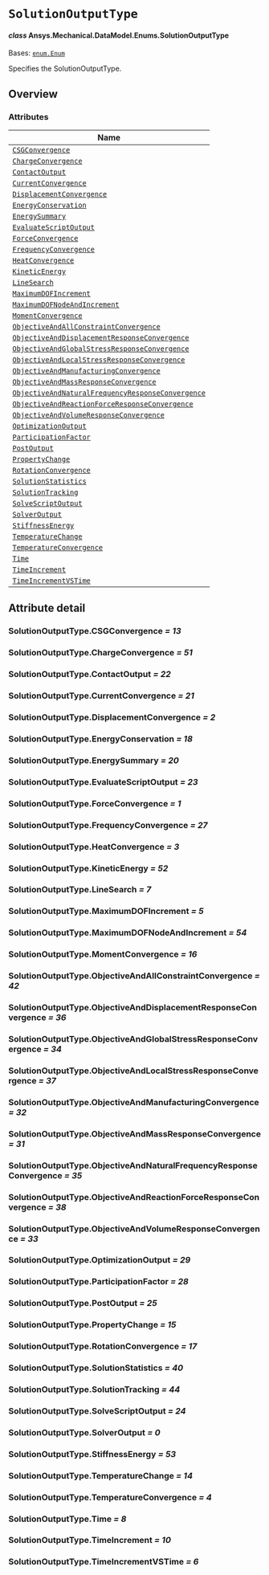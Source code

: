 # `SolutionOutputType`

<a id="ansys.mechanical.stubs.v242.Ansys.Mechanical.DataModel.Enums.SolutionOutputType"></a>

#### *class* Ansys.Mechanical.DataModel.Enums.SolutionOutputType

Bases: [`enum.Enum`](https://docs.python.org/3/library/enum.html#enum.Enum)

Specifies the SolutionOutputType.

<!-- !! processed by numpydoc !! -->

<a id="overview"></a>

## Overview

### Attributes

| Name |
| -------------------------------------------------------------------------------------------------------------------------- |
| [`CSGConvergence`](#SolutionOutputType.CSGConvergence) |
| [`ChargeConvergence`](#SolutionOutputType.ChargeConvergence) |
| [`ContactOutput`](#SolutionOutputType.ContactOutput) |
| [`CurrentConvergence`](#SolutionOutputType.CurrentConvergence) |
| [`DisplacementConvergence`](#SolutionOutputType.DisplacementConvergence) |
| [`EnergyConservation`](#SolutionOutputType.EnergyConservation) |
| [`EnergySummary`](#SolutionOutputType.EnergySummary) |
| [`EvaluateScriptOutput`](#SolutionOutputType.EvaluateScriptOutput) |
| [`ForceConvergence`](#SolutionOutputType.ForceConvergence) |
| [`FrequencyConvergence`](#SolutionOutputType.FrequencyConvergence) |
| [`HeatConvergence`](#SolutionOutputType.HeatConvergence) |
| [`KineticEnergy`](#SolutionOutputType.KineticEnergy) |
| [`LineSearch`](#SolutionOutputType.LineSearch) |
| [`MaximumDOFIncrement`](#SolutionOutputType.MaximumDOFIncrement) |
| [`MaximumDOFNodeAndIncrement`](#SolutionOutputType.MaximumDOFNodeAndIncrement) |
| [`MomentConvergence`](#SolutionOutputType.MomentConvergence) |
| [`ObjectiveAndAllConstraintConvergence`](#SolutionOutputType.ObjectiveAndAllConstraintConvergence) |
| [`ObjectiveAndDisplacementResponseConvergence`](#SolutionOutputType.ObjectiveAndDisplacementResponseConvergence) |
| [`ObjectiveAndGlobalStressResponseConvergence`](#SolutionOutputType.ObjectiveAndGlobalStressResponseConvergence) |
| [`ObjectiveAndLocalStressResponseConvergence`](#SolutionOutputType.ObjectiveAndLocalStressResponseConvergence) |
| [`ObjectiveAndManufacturingConvergence`](#SolutionOutputType.ObjectiveAndManufacturingConvergence) |
| [`ObjectiveAndMassResponseConvergence`](#SolutionOutputType.ObjectiveAndMassResponseConvergence) |
| [`ObjectiveAndNaturalFrequencyResponseConvergence`](#SolutionOutputType.ObjectiveAndNaturalFrequencyResponseConvergence) |
| [`ObjectiveAndReactionForceResponseConvergence`](#SolutionOutputType.ObjectiveAndReactionForceResponseConvergence) |
| [`ObjectiveAndVolumeResponseConvergence`](#SolutionOutputType.ObjectiveAndVolumeResponseConvergence) |
| [`OptimizationOutput`](#SolutionOutputType.OptimizationOutput) |
| [`ParticipationFactor`](#SolutionOutputType.ParticipationFactor) |
| [`PostOutput`](#SolutionOutputType.PostOutput) |
| [`PropertyChange`](#SolutionOutputType.PropertyChange) |
| [`RotationConvergence`](#SolutionOutputType.RotationConvergence) |
| [`SolutionStatistics`](#SolutionOutputType.SolutionStatistics) |
| [`SolutionTracking`](#SolutionOutputType.SolutionTracking) |
| [`SolveScriptOutput`](#SolutionOutputType.SolveScriptOutput) |
| [`SolverOutput`](#SolutionOutputType.SolverOutput) |
| [`StiffnessEnergy`](#SolutionOutputType.StiffnessEnergy) |
| [`TemperatureChange`](#SolutionOutputType.TemperatureChange) |
| [`TemperatureConvergence`](#SolutionOutputType.TemperatureConvergence) |
| [`Time`](#SolutionOutputType.Time) |
| [`TimeIncrement`](#SolutionOutputType.TimeIncrement) |
| [`TimeIncrementVSTime`](#SolutionOutputType.TimeIncrementVSTime) |

<a id="attribute-detail"></a>

## Attribute detail

<a id="SolutionOutputType.CSGConvergence"></a>

### SolutionOutputType.CSGConvergence *= 13*

<a id="SolutionOutputType.ChargeConvergence"></a>

### SolutionOutputType.ChargeConvergence *= 51*

<a id="SolutionOutputType.ContactOutput"></a>

### SolutionOutputType.ContactOutput *= 22*

<a id="SolutionOutputType.CurrentConvergence"></a>

### SolutionOutputType.CurrentConvergence *= 21*

<a id="SolutionOutputType.DisplacementConvergence"></a>

### SolutionOutputType.DisplacementConvergence *= 2*

<a id="SolutionOutputType.EnergyConservation"></a>

### SolutionOutputType.EnergyConservation *= 18*

<a id="SolutionOutputType.EnergySummary"></a>

### SolutionOutputType.EnergySummary *= 20*

<a id="SolutionOutputType.EvaluateScriptOutput"></a>

### SolutionOutputType.EvaluateScriptOutput *= 23*

<a id="SolutionOutputType.ForceConvergence"></a>

### SolutionOutputType.ForceConvergence *= 1*

<a id="SolutionOutputType.FrequencyConvergence"></a>

### SolutionOutputType.FrequencyConvergence *= 27*

<a id="SolutionOutputType.HeatConvergence"></a>

### SolutionOutputType.HeatConvergence *= 3*

<a id="SolutionOutputType.KineticEnergy"></a>

### SolutionOutputType.KineticEnergy *= 52*

<a id="SolutionOutputType.LineSearch"></a>

### SolutionOutputType.LineSearch *= 7*

<a id="SolutionOutputType.MaximumDOFIncrement"></a>

### SolutionOutputType.MaximumDOFIncrement *= 5*

<a id="SolutionOutputType.MaximumDOFNodeAndIncrement"></a>

### SolutionOutputType.MaximumDOFNodeAndIncrement *= 54*

<a id="SolutionOutputType.MomentConvergence"></a>

### SolutionOutputType.MomentConvergence *= 16*

<a id="SolutionOutputType.ObjectiveAndAllConstraintConvergence"></a>

### SolutionOutputType.ObjectiveAndAllConstraintConvergence *= 42*

<a id="SolutionOutputType.ObjectiveAndDisplacementResponseConvergence"></a>

### SolutionOutputType.ObjectiveAndDisplacementResponseConvergence *= 36*

<a id="SolutionOutputType.ObjectiveAndGlobalStressResponseConvergence"></a>

### SolutionOutputType.ObjectiveAndGlobalStressResponseConvergence *= 34*

<a id="SolutionOutputType.ObjectiveAndLocalStressResponseConvergence"></a>

### SolutionOutputType.ObjectiveAndLocalStressResponseConvergence *= 37*

<a id="SolutionOutputType.ObjectiveAndManufacturingConvergence"></a>

### SolutionOutputType.ObjectiveAndManufacturingConvergence *= 32*

<a id="SolutionOutputType.ObjectiveAndMassResponseConvergence"></a>

### SolutionOutputType.ObjectiveAndMassResponseConvergence *= 31*

<a id="SolutionOutputType.ObjectiveAndNaturalFrequencyResponseConvergence"></a>

### SolutionOutputType.ObjectiveAndNaturalFrequencyResponseConvergence *= 35*

<a id="SolutionOutputType.ObjectiveAndReactionForceResponseConvergence"></a>

### SolutionOutputType.ObjectiveAndReactionForceResponseConvergence *= 38*

<a id="SolutionOutputType.ObjectiveAndVolumeResponseConvergence"></a>

### SolutionOutputType.ObjectiveAndVolumeResponseConvergence *= 33*

<a id="SolutionOutputType.OptimizationOutput"></a>

### SolutionOutputType.OptimizationOutput *= 29*

<a id="SolutionOutputType.ParticipationFactor"></a>

### SolutionOutputType.ParticipationFactor *= 28*

<a id="SolutionOutputType.PostOutput"></a>

### SolutionOutputType.PostOutput *= 25*

<a id="SolutionOutputType.PropertyChange"></a>

### SolutionOutputType.PropertyChange *= 15*

<a id="SolutionOutputType.RotationConvergence"></a>

### SolutionOutputType.RotationConvergence *= 17*

<a id="SolutionOutputType.SolutionStatistics"></a>

### SolutionOutputType.SolutionStatistics *= 40*

<a id="SolutionOutputType.SolutionTracking"></a>

### SolutionOutputType.SolutionTracking *= 44*

<a id="SolutionOutputType.SolveScriptOutput"></a>

### SolutionOutputType.SolveScriptOutput *= 24*

<a id="SolutionOutputType.SolverOutput"></a>

### SolutionOutputType.SolverOutput *= 0*

<a id="SolutionOutputType.StiffnessEnergy"></a>

### SolutionOutputType.StiffnessEnergy *= 53*

<a id="SolutionOutputType.TemperatureChange"></a>

### SolutionOutputType.TemperatureChange *= 14*

<a id="SolutionOutputType.TemperatureConvergence"></a>

### SolutionOutputType.TemperatureConvergence *= 4*

<a id="SolutionOutputType.Time"></a>

### SolutionOutputType.Time *= 8*

<a id="SolutionOutputType.TimeIncrement"></a>

### SolutionOutputType.TimeIncrement *= 10*

<a id="SolutionOutputType.TimeIncrementVSTime"></a>

### SolutionOutputType.TimeIncrementVSTime *= 6*


